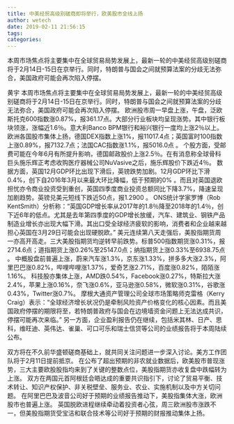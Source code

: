 ```yaml
---
title: 中美经贸高级别磋商即将举行，欧美股市全线上扬
author: wetech
date: 2019-02-11 21:56:15
tags: 
categories: 
---
```

本周市场焦点将主要集中在全球贸易局势发展上，最新一轮的中美经贸高级别磋商将于2月14日-15日在京举行。同时，特朗普与国会之间就预算法案的分歧无法弥合，美国政府可能会再次陷入停摆。
<!-- more -->
黄宇
本周市场焦点将主要集中在全球贸易局势发展上，最新一轮的中美经贸高级别磋商将于2月14日-15日在京举行。同时，特朗普与国会之间就预算法案的分歧无法弥合，美国政府可能会再次陷入停摆。
欧洲股市周一早盘上涨，午盘，泛欧斯托克600指数涨0.87%，报361.17点。大部分行业板块均呈现涨势。其中银行板块领涨，涨幅近1.6％。意大利Banco BPM银行和裕兴银行一度均上涨2％以上。
欧洲各国股市集体上扬，德国DEX指数上涨1%，报11017.4点；英国富时100指数上涨0.89%，报7132.7点；法国CAC指数涨1.1%，报5016.0点 。
个股方面，受邮费可能在今年6月有所提升影响，德国邮政股价上涨2.5％。在有消息称全球骨科巨头施乐辉正考虑收购医疗器械公司NuVasive之后，施乐辉股价下跌近4％。
数据方面，英国12月GDP环比出现下滑后，英镑跌势加剧。12月GDP环比下滑0.4%，创下自2016年3月以来最大环比降幅，低于预期的0% 。而且对英国退欧担忧亦令商业投资受到重创，英国四季度商业投资总额同比下降3.7%，降速呈现加剧趋势。英镑兑美元短线下跌近50点，报1.2900 。
ONS统计学家罗博（Rob KentSmith）分析称：“英国GDP增长率从2017年的1.8％降至2018年的1.4％，创下近6年的低点。尤其是去年第四季度的GDP增长放缓，汽车、建筑业、钢铁产品制造业增长亦出现大幅下滑。其出口受全球经济疲软的影响，消费者和企业越来越担心英国在3月29日可能会出现硬脱欧。”
美元连续第八天走强后，美股指期货周一亦高开高走。三大美股指期货均逆转早前跌势。标普500指数期货涨0.31%，报2714.6点；道指期货上涨0.26%至25147.0点；纳指期货上涨0.33%至6938.75点 。
中概股盘前普遍上涨，蔚来汽车涨1.3%，京东涨1.33%，拼多多大涨2.3%，阿里巴巴涨0.82%，哔哩哔哩涨1.37%，爱奇艺涨2.71%，百度涨0.82%，陌陌涨1.16%。
科技股亦集体上涨，AMD跌0.54%，Facebook涨0.27%，特斯拉大涨2.4%，苹果上涨0.16%，奈飞涨0.6%，亚马逊涨0.58%，微软涨0.31%，谷歌涨0.43%，Twitter涨0.7%。
摩根大通资产管理公司全球市场策略师克雷格（Kerry Craig）表示：“全球经济增长状况仍是牵制风险资产价格变化的核心因素。而且美国政府停摆的期限将至，若特朗普政府与国会在边境墙资金问题上无法达成共识，停摆可能再次来临。”
另一方面，企业盈利报告仍在继续，包括米其林、日产、思科，维旺迪、英伟达、雀巢、可口可乐和瑞士信贷等公司的业绩报告将于本周陆续公布。
 
 
双方将在不久前华盛顿磋商基础上，就共同关注问题进一步深入讨论。美方工作团队将于2月11日提前抵京。
在公布了超出预期的非农就业数据后，欧美股市普现涨势，三大主要欧股股指均来到了关键的整数点位，美股指期货亦收复盘中跌幅转为上涨。
双方在两国元首阿根廷会晤达成的重要共识指引下，讨论了贸易平衡、技术转让、知识产权保护、非关税壁垒、服务业、农业、实施机制以及中方关切问题。
在阿里巴巴及波音公司好于预期的业绩报告推动下，美股指集体大涨，欧洲股市也普遍上涨。
英国脱欧进程继续牵动着投资者心弦，周三欧洲股市涨跌不一，但美股指期货受宝洁和联合技术等公司好于预期的财报推动集体上扬。
